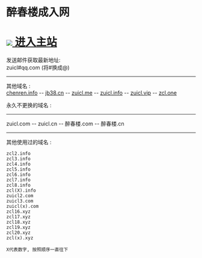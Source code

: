 
<h1>醉春楼成入网</h1>
<h1><img src="http://www.zcl.ac.cn/favicon.ico"><a href="https://www.bb085.cn/?adref=github_com"> 进入主站 </a></h1>

发送邮件获取最新地址:<br>
zuicl#qq.com (将#换成@)
	<hr>
	其他域名 : <br>
	<a href="https://www.chenren.info/">chenren.info</a> -- 
	<a href="https://www.jb38.cn/">jb38.cn</a> --
	<a href="http://www.zuicl.me/">zuicl.me</a> -- 
	<a href="http://www.zuicl.info/">zuicl.info</a> -- 
	<a href="http://www.zuicl.vip/">zuicl.vip</a> -- 
	<a href="http://zcl.one/">zcl.one</a>
	
	
永久不更换的域名 : <br>
<hr />

zuicl.com --
zuicl.cn --
醉春楼.com --
醉春楼.cn
<hr />
其他使用过的域名 : <br>
	
	zcl2.info 
	zcl3.info 
	zcl4.info 
	zcl5.info 
	zcl6.info 
	zcl7.info 
	zcl8.info 
	zcl(X).info 
	zuicl2.com
	zuicl3.com
	zuicl(x).com
	zcl16.xyz
	zcl17.xyz
	zcl18.xyz
	zcl19.xyz
	zcl20.xyz
	zcl(x).xyz
	
	X代表数字, 按照顺序一直往下 


